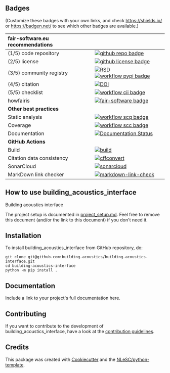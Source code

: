 ## Badges

(Customize these badges with your own links, and check https://shields.io/ or https://badgen.net/ to see which other badges are available.)

| fair-software.eu recommendations | |
| :-- | :--  |
| (1/5) code repository              | [![github repo badge](https://img.shields.io/badge/github-repo-000.svg?logo=github&labelColor=gray&color=blue)](https://github.com/building-acoustics/building-acoustics-interface) |
| (2/5) license                      | [![github license badge](https://img.shields.io/github/license/building-acoustics/building-acoustics-interface)](https://github.com/building-acoustics/building-acoustics-interface) |
| (3/5) community registry           | [![RSD](https://img.shields.io/badge/rsd-building_acoustics_interface-00a3e3.svg)](https://www.research-software.nl/software/building_acoustics_interface) [![workflow pypi badge](https://img.shields.io/pypi/v/building_acoustics_interface.svg?colorB=blue)](https://pypi.python.org/project/building_acoustics_interface/) |
| (4/5) citation                     | [![DOI](https://zenodo.org/badge/DOI/<replace-with-created-DOI>.svg)](https://doi.org/<replace-with-created-DOI>) |
| (5/5) checklist                    | [![workflow cii badge](https://bestpractices.coreinfrastructure.org/projects/<replace-with-created-project-identifier>/badge)](https://bestpractices.coreinfrastructure.org/projects/<replace-with-created-project-identifier>) |
| howfairis                          | [![fair-software badge](https://img.shields.io/badge/fair--software.eu-%E2%97%8F%20%20%E2%97%8F%20%20%E2%97%8F%20%20%E2%97%8F%20%20%E2%97%8B-yellow)](https://fair-software.eu) |
| **Other best practices**           | &nbsp; |
| Static analysis                    | [![workflow scq badge](https://sonarcloud.io/api/project_badges/measure?project=building-acoustics_building-acoustics-interface&metric=alert_status)](https://sonarcloud.io/dashboard?id=building-acoustics_building-acoustics-interface) |
| Coverage                           | [![workflow scc badge](https://sonarcloud.io/api/project_badges/measure?project=building-acoustics_building-acoustics-interface&metric=coverage)](https://sonarcloud.io/dashboard?id=building-acoustics_building-acoustics-interface) |
| Documentation                      | [![Documentation Status](https://readthedocs.org/projects/building-acoustics-interface/badge/?version=latest)](https://building-acoustics-interface.readthedocs.io/en/latest/?badge=latest) |
| **GitHub Actions**                 | &nbsp; |
| Build                              | [![build](https://github.com/building-acoustics/building-acoustics-interface/actions/workflows/build.yml/badge.svg)](https://github.com/building-acoustics/building-acoustics-interface/actions/workflows/build.yml) |
| Citation data consistency          | [![cffconvert](https://github.com/building-acoustics/building-acoustics-interface/actions/workflows/cffconvert.yml/badge.svg)](https://github.com/building-acoustics/building-acoustics-interface/actions/workflows/cffconvert.yml) |
| SonarCloud                         | [![sonarcloud](https://github.com/building-acoustics/building-acoustics-interface/actions/workflows/sonarcloud.yml/badge.svg)](https://github.com/building-acoustics/building-acoustics-interface/actions/workflows/sonarcloud.yml) |
| MarkDown link checker              | [![markdown-link-check](https://github.com/building-acoustics/building-acoustics-interface/actions/workflows/markdown-link-check.yml/badge.svg)](https://github.com/building-acoustics/building-acoustics-interface/actions/workflows/markdown-link-check.yml) |

## How to use building_acoustics_interface

Building acoustics interface

The project setup is documented in [project_setup.md](project_setup.md). Feel free to remove this document (and/or the link to this document) if you don't need it.

## Installation

To install building_acoustics_interface from GitHub repository, do:

```console
git clone git@github.com:building-acoustics/building-acoustics-interface.git
cd building-acoustics-interface
python -m pip install .
```

## Documentation

Include a link to your project's full documentation here.

## Contributing

If you want to contribute to the development of building_acoustics_interface,
have a look at the [contribution guidelines](CONTRIBUTING.md).

## Credits

This package was created with [Cookiecutter](https://github.com/audreyr/cookiecutter) and the [NLeSC/python-template](https://github.com/NLeSC/python-template).
